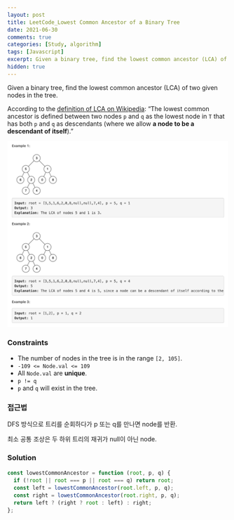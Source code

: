 ```yaml
---
layout: post
title: LeetCode_Lowest Common Ancestor of a Binary Tree
date: 2021-06-30
comments: true
categories: [Study, algorithm]
tags: [Javascript]
excerpt: Given a binary tree, find the lowest common ancestor (LCA) of two given nodes in the tree.
hidden: true
---
```


Given a binary tree, find the lowest common ancestor (LCA) of two given nodes in the tree.

According to the [definition of LCA on Wikipedia](https://en.wikipedia.org/wiki/Lowest_common_ancestor): “The lowest common ancestor is defined between two nodes `p` and `q` as the lowest node in `T` that has both `p` and `q` as descendants (where we allow **a node to be a descendant of itself**).”

![Lowest_common_ancestor](/images/Lowest_common_ancestor.png "Lowest_common_ancestor")

### Constraints

- The number of nodes in the tree is in the range `[2, 105]`.
- `-109 <= Node.val <= 109`
- All `Node.val` are **unique**.
- `p != q`
- `p` and `q` will exist in the tree.

### 접근법

DFS 방식으로 트리를 순회하다가 p 또는 q를 만나면 node를 반환.

최소 공통 조상은 두 하위 트리의 재귀가 null이 아닌 node.

### Solution

```javascript
const lowestCommonAncestor = function (root, p, q) {
  if (!root || root === p || root === q) return root;
  const left = lowestCommonAncestor(root.left, p, q);
  const right = lowestCommonAncestor(root.right, p, q);
  return left ? (right ? root : left) : right;
};
```
